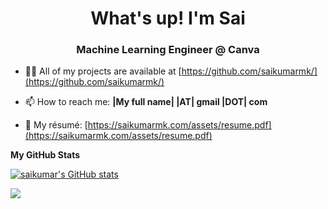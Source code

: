 <h1 align="center">What's up! I'm Sai</h1>
<h3 align="center">Machine Learning Engineer @ Canva</h3>

- 👨‍💻 All of my projects are available at [https://github.com/saikumarmk/](https://github.com/saikumarmk/)

- 📫 How to reach me: **|My full name| |AT| gmail |DOT| com**

- 📄 My résumé: [https://saikumarmk.com/assets/resume.pdf](https://saikumarmk.com/assets/resume.pdf)


<b>My GitHub Stats</b>

<a href="http://www.github.com/saikumarmk"><img src="https://github-readme-stats.vercel.app/api?username=saikumarmk&show_icons=true&hide=&count_private=true&title_color=0891b2&text_color=ffffff&icon_color=0891b2&bg_color=1c1917&hide_border=true&show_icons=true" alt="saikumar's GitHub stats" /></a>

<a href="http://www.github.com/saikumarmk"><img src="https://github-readme-streak-stats.herokuapp.com/?user=saikumarmk&stroke=ffffff&background=1c1917&ring=0891b2&fire=0891b2&currStreakNum=ffffff&currStreakLabel=0891b2&sideNums=ffffff&sideLabels=ffffff&dates=ffffff&hide_border=true" /></a>
